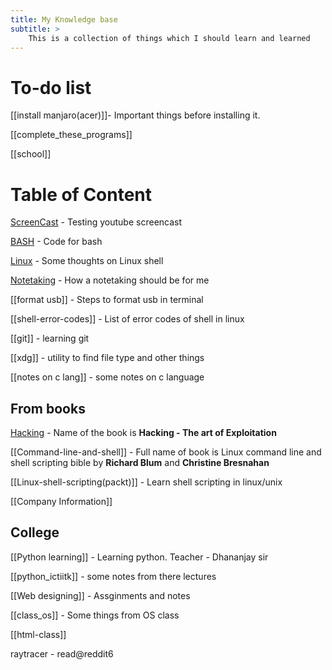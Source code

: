 ```yaml
---
title: My Knowledge base
subtitle: >
	This is a collection of things which I should learn and learned
---
```

# To-do list


[[install manjaro(acer)]]- Important things before installing it.

[[complete_these_programs]]

[[school]]

# Table of Content

[ScreenCast](Screencast) - Testing youtube screencast

[BASH](BASH) - Code for bash

[Linux](Linux) - Some thoughts on Linux shell

[Notetaking](Notetaking) - How a notetaking should be for me

[[format usb]] - Steps to format usb in terminal

[[shell-error-codes]] - List of error codes of shell in linux

[[git]] - learning git

[[xdg]] - utility to find file type and other things

[[notes on c lang]] - some notes on c language

## From books
[Hacking](Hacking) - Name of the book is **Hacking - The art of Exploitation**

[[Command-line-and-shell]] - Full name of book is Linux command line and shell scripting bible by **Richard Blum** and **Christine Bresnahan**

[[Linux-shell-scripting(packt)]] - Learn shell scripting in linux/unix

[[Company Information]]

## College

[[Python learning]] - Learning python. Teacher - Dhananjay sir

[[python_ictiitk]] - some notes from there lectures

[[Web designing]] - Assginments and notes

[[class_os]] - Some things from OS class

[[html-class]]

raytracer - read@reddit6
